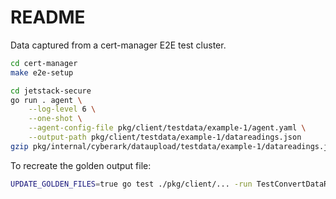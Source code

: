 # README

Data captured from a cert-manager E2E test cluster.

```bash
cd cert-manager
make e2e-setup
```

```bash
cd jetstack-secure
go run . agent \
    --log-level 6 \
    --one-shot \
    --agent-config-file pkg/client/testdata/example-1/agent.yaml \
    --output-path pkg/client/testdata/example-1/datareadings.json
gzip pkg/internal/cyberark/dataupload/testdata/example-1/datareadings.json
```


To recreate the golden output file:

```bash
UPDATE_GOLDEN_FILES=true go test ./pkg/client/... -run TestConvertDataReadingsToCyberarkSnapshot
```
